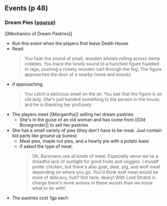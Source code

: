 ## Events (p 48)
### Dream Pies ([source](https://www.reddit.com/r/CurseofStrahd/comments/8xu9lo/fleshing_out_curse_of_strahd_the_village_of/))
[[Mechanics of Dream Pastries]]
- Run this event when the players first leave Death House
- Read:
	> You hear the sound of small, wooden wheels rolling across damp cobbles. You trace the lonely sound to a hunched figure huddled in rags, pushing a rickety wooden cart through the fog. The figure approaches the door of a nearby home and knocks
- if approaching:
	> You catch a delicious smell on the air. You see that the figure is an old lady. She's just handed something to the person in the house, and he is thanking her profusely
- The players meet [[Morgantha]] selling her dream pastries
	- She's in the guise of an old woman and has come from [[Old Bonegrinder]] to sell her pastries
- She has a small variety of pies (they don't have to be meat. Just contain kid parts like ground up bones)
	- Meat pies, maple nut pies, and a hearty pie with a potato base
	- if asked the type of meat:
		> Oh, Barovians use all kinds of meat. Especially since we've a dreadful lack of sunlight for good fruits and veggies. I myself prefer chicken, but there's also goat, deer, pig, and wolf meat depending on where you go. You'd think wolf meat would be more of delicacy, huh? Not here, deary! With Lord Strahd in charge there's more wolves in these woods than we know what to do with!
- The pastries cost 1gp each
